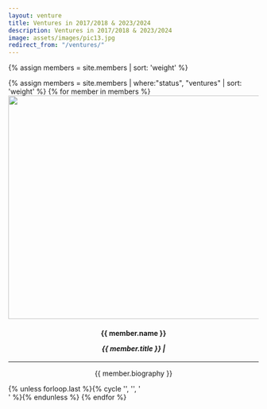 ```yaml
---
layout: venture
title: Ventures in 2017/2018 & 2023/2024 
description: Ventures in 2017/2018 & 2023/2024
image: assets/images/pic13.jpg
redirect_from: "/ventures/"
---
```

{% assign members = site.members | sort: 'weight' %}


<!-- ## Ventures of the 2017/2018 cohort -->
<div class="row">
{% assign members = site.members | where:"status", "ventures" | sort: 'weight' %}
{% for member in members %}
	<div class="16u 12u$(small)" style="text-align:center;"><div class="box">
	<img src="{{ member.img | prepend: site.baseurl | prepend: site.url }}" class="img-sponsor" style="width: 600px; height: 450px;">
	<h4>{{ member.name }} 
	<p><i>{{ member.title }} | </i>
	<!-- {% if site.linkedin_url %}
	<a href="{{ member.linkedin }}" class="icon fa-linkedin" target="_blank"><span class="label">LinkedIn</span></a>
	{% endif %} -->
	</p>
	</h4>
	<hr>
	<p>{{ member.biography }}</p> 
	</div></div> {% unless forloop.last %}{% cycle '', '', '</div><div class="row">' %}{% endunless %}
{% endfor %}
</div>
